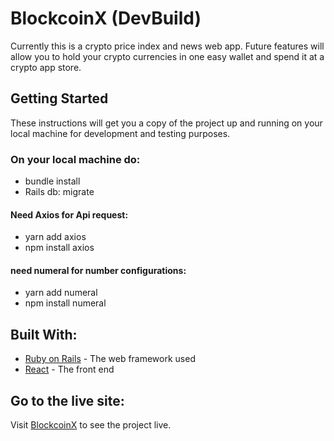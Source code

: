 
# BlockcoinX (DevBuild)

Currently this is a crypto price index and news web app. Future features will allow you
to hold your crypto currencies in one easy wallet and spend it at a crypto app store.
## Getting Started

These instructions will get you a copy of the project up and running on your local machine for development and testing purposes.


### On your local machine do:

* bundle install
* Rails db: migrate

#### Need Axios for Api request:
* yarn add axios
* npm install axios

#### need numeral for number configurations:
* yarn add numeral
* npm install numeral


## Built With:

* [Ruby on Rails](https://rubyonrails.org) - The web framework used
* [React](https://reactjs.org) - The front end

## Go to the live site:

Visit [BlockcoinX](http://www.blockcoinx.com) to see the project live.
